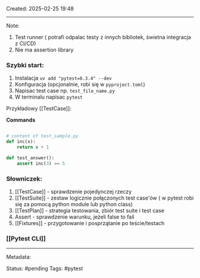 Created: 2025-02-25 19:48

---
Note: 

1. Test runner ( potrafi odpalac testy z innych bibliotek, świetna integracja z CI/CD)
2. Nie ma assertion library


### Szybki start:

1. Instalacja `uv add "pytest=8.3.4" --dev`
2. Konfiguracja (opcjonalnie, robi się w `pyproject.toml`)
3. Napisac test case np. `test_file_name.py`
4. W terminalu napisac `pytest`

Przykładowy [[TestCase]]:

**Commands**

```python

# content of test_sample.py
def inc(x):
    return x + 1

def test_answer():
    assert inc(3) == 5


```


### Słowniczek:

1. [[TestCase]] - sprawdzenie pojedynczej rzeczy
2. [[TestSuite]] - zestaw logicznie połączonych test case'ów ( w pytest robi się za pomocą python module lub python class)
3. [[TestPlan]] - strategia testowania, zbiór test suite i test case
4. Assert - sprawdzenie warunku, jeżeli false to fail
5. [[Fixtures]] - przygotowanie i posprzątanie po teście/testach


### [[Pytest CLI]] 

---
Metadata:

Status: #pending
Tags: #pytest